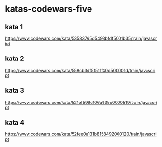 # katas-codewars-five

## kata 1

https://www.codewars.com/kata/53583765d5493bfdf5001b35/train/javascript

## kata 2

https://www.codewars.com/kata/558cb3df5f511f40d500001d/train/javascript

## kata 3

https://www.codewars.com/kata/521ef596c106a935c0000519/train/javascript

## kata 4

https://www.codewars.com/kata/52fee0a131b8158492000120/train/javascript
